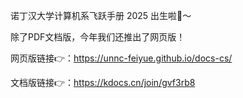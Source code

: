 诺丁汉大学计算机系飞跃手册 2025 出生啦🐣～

除了PDF文档版，今年我们还推出了网页版！

网页版链接👉：https://unnc-feiyue.github.io/docs-cs/

文档版链接👉：https://kdocs.cn/join/gvf3rb8
